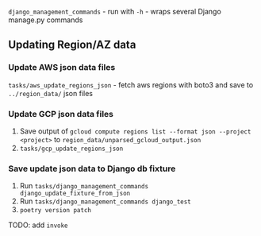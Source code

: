 `django_management_commands` - run with `-h` - wraps several Django manage.py commands

## Updating Region/AZ data
### Update AWS json data files
`tasks/aws_update_regions_json` - fetch aws regions with boto3 and save to `../region_data/` json files

### Update GCP json data files
1. Save output of `gcloud compute regions list --format json --project <project>` to `region_data/unparsed_gcloud_output.json`
2.  `tasks/gcp_update_regions_json`


### Save update json data to Django db fixture
1. Run `tasks/django_management_commands django_update_fixture_from_json`
2. Run `tasks/django_management_commands django_test`
3. `poetry version patch`


TODO: add `invoke`